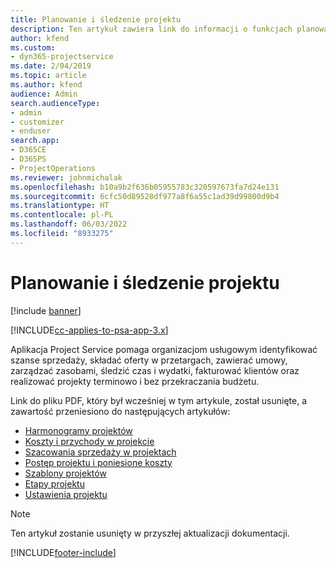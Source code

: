 ```yaml
---
title: Planowanie i śledzenie projektu
description: Ten artykuł zawiera link do informacji o funkcjach planowania i śledzenia w programie Project Service Automation.
author: kfend
ms.custom:
- dyn365-projectservice
ms.date: 2/04/2019
ms.topic: article
ms.author: kfend
audience: Admin
search.audienceType:
- admin
- customizer
- enduser
search.app:
- D365CE
- D365PS
- ProjectOperations
ms.reviewer: johnmichalak
ms.openlocfilehash: b10a9b2f636b05955783c320597673fa7d24e131
ms.sourcegitcommit: 6cfc50d89528df977a8f6a55c1ad39d99800d9b4
ms.translationtype: HT
ms.contentlocale: pl-PL
ms.lasthandoff: 06/03/2022
ms.locfileid: "8933275"
---
```

# <a name="project-planning-and-tracking"></a>Planowanie i śledzenie projektu

[!include [banner](../../includes/psa-now-project-operations.md)]

[!INCLUDE[cc-applies-to-psa-app-3.x](../../includes/cc-applies-to-psa-app-3x.md)]

Aplikacja Project Service pomaga organizacjom usługowym identyfikować szanse sprzedaży, składać oferty w przetargach, zawierać umowy, zarządzać zasobami, śledzić czas i wydatki, fakturować klientów oraz realizować projekty terminowo i bez przekraczania budżetu. 

Link do pliku PDF, który był wcześniej w tym artykule, został usunięte, a zawartość przeniesiono do następujących artykułów:

- [Harmonogramy projektów](../project-creating.md)
- [Koszty i przychody w projekcie](../project-estimating.md)
- [Szacowania sprzedaży w projektach](../project-leveraging.md)
- [Postęp projektu i poniesione koszty](../project-tracking.md)
- [Szablony projektów](../project-templates.md)
- [Etapy projektu](../project-stages.md)
- [Ustawienia projektu](../project-settings.md)

> [!NOTE]
> Ten artykuł zostanie usunięty w przyszłej aktualizacji dokumentacji. 


[!INCLUDE[footer-include](../../includes/footer-banner.md)]
